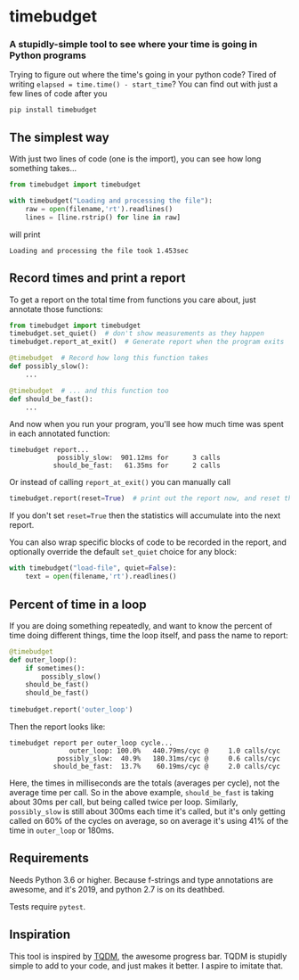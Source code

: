 # timebudget
### A stupidly-simple tool to see where your time is going in Python programs

Trying to figure out where the time's going in your python code?  Tired of writing `elapsed = time.time() - start_time`?  You can find out with just a few lines of code after you

```
pip install timebudget
```

## The simplest way

With just two lines of code (one is the import), you can see how long something takes...

```python
from timebudget import timebudget

with timebudget("Loading and processing the file"):
    raw = open(filename,'rt').readlines()
    lines = [line.rstrip() for line in raw]
```

will print

```
Loading and processing the file took 1.453sec
```


## Record times and print a report

To get a report on the total time from functions you care about, just annotate those functions:

```python
from timebudget import timebudget
timebudget.set_quiet()  # don't show measurements as they happen
timebudget.report_at_exit()  # Generate report when the program exits

@timebudget  # Record how long this function takes
def possibly_slow():
    ...

@timebudget  # ... and this function too
def should_be_fast():
    ...
```

And now when you run your program, you'll see how much time was spent in each annotated function:

```
timebudget report...
            possibly_slow:  901.12ms for      3 calls
           should_be_fast:   61.35ms for      2 calls
```

Or instead of calling `report_at_exit()` you can manually call 

```python
timebudget.report(reset=True)  # print out the report now, and reset the statistics
```

If you don't set `reset=True` then the statistics will accumulate into the next report.

You can also wrap specific blocks of code to be recorded in the report, and optionally override
the default `set_quiet` choice for any block:

```python
with timebudget("load-file", quiet=False):
    text = open(filename,'rt').readlines()
```


## Percent of time in a loop

If you are doing something repeatedly, and want to know the percent of time doing different things, time the loop itself, and pass the name to report:

```python
@timebudget
def outer_loop():
    if sometimes():
        possibly_slow()
    should_be_fast()
    should_be_fast()
    
timebudget.report('outer_loop')
```

Then the report looks like:

```
timebudget report per outer_loop cycle...
               outer_loop: 100.0%   440.79ms/cyc @     1.0 calls/cyc
            possibly_slow:  40.9%   180.31ms/cyc @     0.6 calls/cyc
           should_be_fast:  13.7%    60.19ms/cyc @     2.0 calls/cyc
```

Here, the times in milliseconds are the totals (averages per cycle), not the average time per call.  So in the above example, `should_be_fast` is taking about 30ms per call, but being called twice per loop.  Similarly, `possibly_slow` is still about 300ms each time it's called, but it's only getting called on 60% of the cycles on average, so on average it's using 41% of the time in `outer_loop` or 180ms.


## Requirements

Needs Python 3.6 or higher.  Because f-strings and type annotations are awesome, and it's 2019, and python 2.7 is on its deathbed.

Tests require `pytest`.

## Inspiration

This tool is inspired by [TQDM](https://github.com/tqdm/tqdm), the awesome progress bar.  TQDM is stupidly simple to add to your code, and just makes it better.  I aspire to imitate that.

